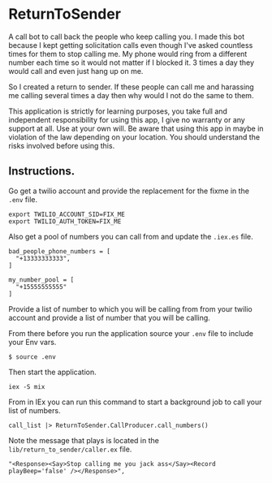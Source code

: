 # ReturnToSender

A call bot to call back the people who keep calling you. 
I made this bot because I kept getting solicitation calls even though I've asked countless times for them to stop calling me. My phone would ring from a different number each time so it would not matter if I blocked it. 3 times a day they would call and even just hang up on me. 

So I created a return to sender. If these people can call me and harassing me calling several times a day then why would  I not do the same to them. 

This application is strictly for learning purposes, you take full and independent responsibility for using this app, I give no warranty or any support at all. Use at your own will. Be aware that using this app in maybe in violation of the law depending on your location. You should understand the risks involved before using this.

## Instructions. 
Go get a twilio account and provide the replacement for the fixme in the `.env` file. 

```
export TWILIO_ACCOUNT_SID=FIX_ME
export TWILIO_AUTH_TOKEN=FIX_ME
```

Also get a pool of numbers you can call from and update the `.iex.es` file. 
```
bad_people_phone_numbers = [
  "+13333333333",
]

my_number_pool = [
  "+15555555555"
]
```

Provide a list of number to which you will be calling from from your twilio account and provide a list of number that you will be calling. 

From there before you run the application source your `.env` file to include your Env vars. 
```
$ source .env
```

Then start the application. 
```
iex -S mix
```

From in IEx you can run this command to start a background job to call your list of numbers. 
```
call_list |> ReturnToSender.CallProducer.call_numbers()
```

Note the message that plays is located in the `lib/return_to_sender/caller.ex` file.
```
"<Response><Say>Stop calling me you jack ass</Say><Record playBeep='false' /></Response>",
```